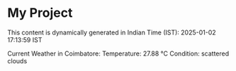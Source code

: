 # My Project

This content is dynamically generated in Indian Time (IST): 2025-01-02 17:13:59 IST


Current Weather in Coimbatore:
Temperature: 27.88 °C
Condition: scattered clouds
